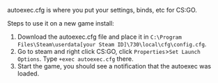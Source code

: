 autoexec.cfg is where you put your settings, binds, etc for CS:GO.

Steps to use it on a new game install: 

1. Download the autoexec.cfg file and place it in `C:\Program Files\Steam\userdata[your Steam ID]\730\local\cfg\config.cfg`.
2. Go to steam and right click CS:GO, click `Properties`>`Set Launch Options`. Type `+exec autoexec.cfg` there.
3. Start the game, you should see a notification that the autoexec was loaded.
